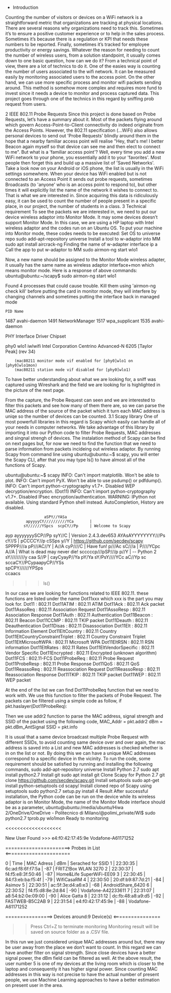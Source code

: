 - Introduction


Counting the number of visitors or devices on a WiFi network is a straightforward metric that organizations are tracking at physical locations. There are several reasons why organizations need to track this. Sometimes it’s to ensure a positive customer experience or to help in the sales process. Sometimes it’s because there is a regulation or KPI that needs these numbers to be reported. Finally, sometimes it’s tracked for employee productivity or energy savings.
Whatever the reason for needing to count the number of wireless users, from a solution standpoint, it usually comes down to one basic question, how can we do it?
From a technical point of view, there are a lot of technics to do it. One of the easies way is counting the number of users associated to the wifi network. It can be measured easily by monitoring associated users to the access point. On the other hand, we can use more specific process and monitor wifi packets sending around. 
This method is somehow more complex and requires more fund to invest since it needs a device to monitor and process captured data. This project goes through one of the technics in this regard by sniffing prob request from users.

2	IEEE 802.11 Probe Requests
Since this project is done based on Probe Requests, let’s have a summary about it.
Most of the packets flying around which govern Access-Point-to-Client connectivity do indeed originate from the Access Points. However, the 802.11 specification (...WiFi) also allows personal devices to send out 'Probe Requests' blindly around them in the hope that a nearby familiar access point will realise "Hey, that's me! I better Beacon again myself so that device can see me and then elect to connect to me".
But what is a 'familiar access point'? Well, every time you add a new WiFi network to your phone, you essentially add it to your 'favorites'. Most people then forget this and build up a massive list of 'Saved Networks'. Take a look now on your Android or iOS phone, the list is usually in the WiFi settings somewhere.
When your device has WiFi enabled but is not connected to an Access Point it sends out probe requests, sometimes Broadcasts (to 'anyone' who is an access point to respond to), but other times it will explicitly list the name of the network it wishes to connect to. That is what we are interested in.
Since acquiring this data is ridiculously easy, it can be used to count the number of people present in a specific place, in our project, the number of students in a class.
3	Technical requirement 
To see the packets we are interested in, we need to put our device wireless adaptor into Monitor Mode. It may some devices doesn’t support Monitor Mode. In this case, we are using a HP laptop with Intel wireless adaptor and the codes run on an Ubuntu OS.
To put your machine into Monitor mode, these codes needs to be executed:
Set OS to universe repo	sudo add-apt-repository universe
Install a tool to w-adaptor into MM	sudo apt install aircrack-ng
Finding the name of w-adapter interface	ip a
Call the app to put w-adaptor to MM	sudo airmon-ng start wlo1

Now, a new name should be assigned to the Monitor Mode wireless adapter, it usually has the same name as wireless adaptor interface+mon which means monitor mode.
Here is a response of above commands:
ubuntu@ubuntu:~/scapy$ sudo airmon-ng start wlo1

Found 4 processes that could cause trouble.
Kill them using 'airmon-ng check kill' before putting
the card in monitor mode, they will interfere by changing channels
and sometimes putting the interface back in managed mode

    PID Name
   1487 avahi-daemon
   1491 NetworkManager
   1517 wpa_supplicant
   1535 avahi-daemon

PHY	Interface	Driver		Chipset

phy0	wlo1		iwlwifi		Intel Corporation Centrino Advanced-N 6205 [Taylor Peak] (rev 34)

		(mac80211 monitor mode vif enabled for [phy0]wlo1 on [phy0]wlo1mon)
		(mac80211 station mode vif disabled for [phy0]wlo1)

To have better understanding about what we are looking for, a sniff was captured using Wireshark and the field we are looking for is highlighted in the picture of the next page.
 

From the capture, the Probe Request can seen and we are interested to filter this packets and see how many of them there are, so we can parse the MAC address of the source of the packet which it turn each MAC address is uniqe so the number of devices can be counted.
3.1	Scapy library
One of most powerfull libraries in this regard is Scapy which easily can handle all of your needs in computer networks. We take advantage of this library by importing it into our Python code to filter Probe Requests, MAC addresses and singnal strengh of devices. 
The instalation method of Scapy can be find on next pages but, for now we need to find the function that we need to parse information from packets incideing out wireless adaptor. By running Scapy from command line using ubuntu@ubuntu:~$ scapy, you will enter the Scapy CLI, after that you may type ls() to have almost all of the functions of Scapy.

ubuntu@ubuntu:~$ scapy
INFO: Can't import matplotlib. Won't be able to plot.
INFO: Can't import PyX. Won't be able to use psdump() or pdfdump().
INFO: Can't import python-cryptography v1.7+. Disabled WEP decryption/encryption. (Dot11)
INFO: Can't import python-cryptography v1.7+. Disabled IPsec encryption/authentication.
WARNING: IPython not available. Using standard Python shell instead.
AutoCompletion, History are disabled.
                                      
                     aSPY//YASa       
             apyyyyCY//////////YCa       |
            sY//////YSpcs  scpCY//Pp     | Welcome to Scapy
 ayp ayyyyyyySCP//Pp           syY//C    | Version 2.4.3.dev653
 AYAsAYYYYYYYY///Ps              cY//S   |
         pCCCCY//p          cSSps y//Y   | https://github.com/secdev/scapy
         SPPPP///a          pP///AC//Y   |
              A//A            cyP////C   | Have fun!
              p///Ac            sC///a   |
              P////YCpc           A//A   | What is dead may never die!
       scccccp///pSP///p          p//Y   |                     -- Python 2
      sY/////////y  caa           S//P   |
       cayCyayP//Ya              pY/Ya
        sY/PsY////YCc          aC//Yp 
         sc  sccaCY//PCypaapyCP//YSs  
                  spCPY//////YPSps    
                       ccaacs         
                                      
>>> ls()

In our case we are looking for functions related to IEEE 802.11. these functions are listed under the name Dot11xxx which xxx is the part you may look for.
Dot11      : 802.11
Dot11ATIM  : 802.11 ATIM
Dot11Ack   : 802.11 Ack packet
Dot11AssoReq : 802.11 Association Request
Dot11AssoResp : 802.11 Association Response
Dot11Auth  : 802.11 Authentication
Dot11Beacon : 802.11 Beacon
Dot11CCMP  : 802.11 TKIP packet
Dot11Deauth : 802.11 Deauthentication
Dot11Disas : 802.11 Disassociation
Dot11Elt   : 802.11 Information Element
Dot11EltCountry : 802.11 Country
Dot11EltCountryConstraintTriplet : 802.11 Country Constraint Triplet
Dot11EltMicrosoftWPA : 802.11 Microsoft WPA
Dot11EltRSN : 802.11 RSN information
Dot11EltRates : 802.11 Rates
Dot11EltVendorSpecific : 802.11 Vendor Specific
Dot11Encrypted : 802.11 Encrypted (unknown algorithm)
Dot11FCS   : 802.11-FCS
Dot11ProbeReq : 802.11 Probe Request
Dot11ProbeResp : 802.11 Probe Response
Dot11QoS   : 802.11 QoS
Dot11ReassoReq : 802.11 Reassociation Request
Dot11ReassoResp : 802.11 Reassociation Response
Dot11TKIP  : 802.11 TKIP packet
Dot11WEP   : 802.11 WEP packet

At the end of the list we can find Dot11ProbeReq function that we need to work with. We use this function to filter the packets of Probe Request.
The packets can be filtered using a simple code as follow,
if pkt.haslayer(Dot11ProbeReq):

Then we use addr2 function to parse the MAC address, signal strength and SSID of the packet using the following code,
MAC_Addr = pkt.addr2
dBm = pkt.dBm_AntSignal
SSID = pkt.info

It is usual that a same device broadcast multiple Probe Request with different SSIDs, to avoid counting same device over and over again, the mac address is saved into a List and new MAC addresses is checked whether is in on the list or not. By doing this we can have a unique MAC addresses correspond to a specific device in the vicinity.
To run the code, some requirement should be satisfied by running and installing the following commands,
	sudo add-apt-repository universe
Install Python 2.7	sudo apt install python2.7
Install git	sudo apt install git
Clone Scapy for Python 2.7	git clone https://github.com/secdev/scapy.git
Install setuptools	sudo apt-get install python-setuptools
	cd scapy/
Install cloned repo of Scapy using setuptools	sudo python2.7 setup.py install
4	Result
After successful installation, the Python code can be run on the device while its wireless adaptor is on Monitor Mode, the name of the Monitor Mode interface should be as a parameter,
ubuntu@ubuntu:/media/ubuntu/Hiwa 2/OneDrive/OneDrive - Politecnico di Milano/@polimi_private/WI$ sudo python2.7 tprob.py wlo1mon
Ready to monitoring
>>>>>>>>>>>>>>>>>>>
<<<<<<<<<<<<<<<<<<<


New User Found  >>> e4:f0:42:17:45:9e  Vodafone-A61171252

======================> Probes in List <======================

0 |   Time    |   MAC Adress       |  dBm |    Serached for SSID
1 |  22:30:35 |  6c:ad:f8:6f:f7:5a |  -87 |    FRITZ!Box WLAN 3270
2 |  22:30:37 |  f4:f5:e8:3f:50:46 |  -87 |    Home&Life SuperWiFi-EE09
3 |  22:30:45 |  84:f3:eb:ba:f5:4f |  -79 |    WifiCasaRM
4 |  22:30:50 |  20:df:b9:87:7d:21 |  -84 |    Asimov
5 |  22:30:51 |  ac:5f:3e:d4:a6:e3 |  -68 |    AndroidShare_6420
6 |  22:30:52 |  f4:f5:d8:8e:2d:84 |  -90 |    Vodafone-A42233611
7 |  22:31:07 |  a8:54:b2:0e:09:00 |  -90 |    Alice Gatta
8 |  22:31:12 |  dc:fb:48:a8:a9:d5 |  -92 |    FASTWEB-B5C2AB
9 |  22:31:54 |  e4:f0:42:17:45:9e |  -88 |    Vodafone-A61171252

================> Devices around:9 Device(s) <================


>> Press Ctrl+Z to terminate monitoring
>> Monitoring result will be saved on source folder as a .CSV file.

In this run we just considered unique MAC addresses around but, there may be user away from the place we don’t want to count. In this regard we can have another filter on signal strength. Since close devices have a better signal power, the dBm field can be filtered as well. 
At the above result, the user number 5 is one of my devices at the living room which is closer to the laptop and consequently it has higher signal power.
Since counting MAC addresses in this way is not precise to have the actual number of present people, we use Machine Learning approaches to have a better estimation on present user in the area.
